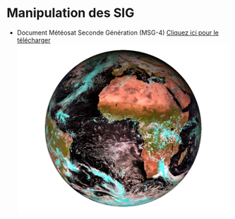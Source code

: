 # Manipulation des SIG


* Document Météosat Seconde Génération (MSG-4) <a href="images/OGR_CHEATSHEET_2020.pdf" download>Cliquez ici pour le télécharger</a>
![MSG-4](documents/MAP_3.png)